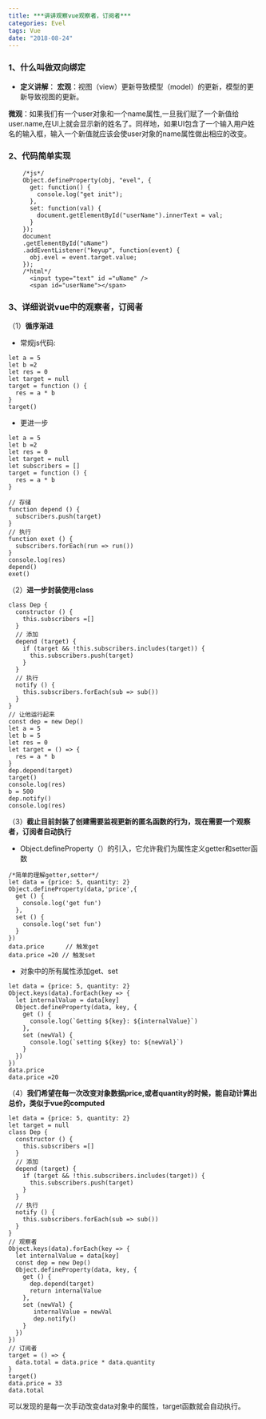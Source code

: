 ```yaml
---
title: ***讲讲观察vue观察者，订阅者***
categories: Evel
tags: Vue
date: "2018-08-24"
---
```


### 1、什么叫做双向绑定
- **定义讲解**：
**宏观**：视图（view）更新导致模型（model）的更新，模型的更新导致视图的更新。

**微观**：如果我们有一个user对象和一个name属性,一旦我们赋了一个新值给user.name,在UI上就会显示新的姓名了。同样地，如果UI包含了一个输入用户姓名的输入框，输入一个新值就应该会使user对象的name属性做出相应的改变。

### 2、代码简单实现
```
    /*js*/
    Object.defineProperty(obj, "evel", {
      get: function() {
        console.log("get init");
      },
      set: function(val) {
        document.getElementById("userName").innerText = val;
      }
    });
    document
    .getElementById("uName")
    .addEventListener("keyup", function(event) {
      obj.evel = event.target.value;
    });
    /*html*/
      <input type="text" id ="uName" />
      <span id="userName"></span>
```
 
### 3、详细说说vue中的观察者，订阅者
（1）**循序渐进**
- 常规js代码:
```
let a = 5
let b =2
let res = 0
let target = null
target = function () {
  res = a * b
}
target()
```
- 更进一步
```
let a = 5
let b =2
let res = 0
let target = null
let subscribers = []
target = function () {
  res = a * b
}

// 存储
function depend () {
  subscribers.push(target)
}
// 执行
function exet () {
  subscribers.forEach(run => run())
}
console.log(res)
depend()
exet()
```

（2）**进一步封装使用class**
```
class Dep {
  constructor () {
    this.subscribers =[]
  }
  // 添加
  depend (target) {
    if (target && !this.subscribers.includes(target)) {
      this.subscribers.push(target)
    }
  }
  // 执行
  notify () {
    this.subscribers.forEach(sub => sub())
  }
}
// 让他运行起来
const dep = new Dep()
let a = 5
let b = 5
let res = 0
let target = () => {
  res = a * b
}
dep.depend(target)
target()
console.log(res)
b = 500
dep.notify()
console.log(res)
```

（3）**截止目前封装了创建需要监视更新的匿名函数的行为，现在需要一个观察者，订阅者自动执行**
- Object.defineProperty（）的引入，它允许我们为属性定义getter和setter函数
```
/*简单的理解getter,setter*/
let data = {price: 5, quantity: 2}
Object.defineProperty(data,'price',{
  get () {
    console.log('get fun')
  },
  set () {
    console.log('set fun')
  }
})
data.price      // 触发get
data.price =20 // 触发set
```
- 对象中的所有属性添加get、set
```
let data = {price: 5, quantity: 2}
Object.keys(data).forEach(key => {
  let internalValue = data[key]
  Object.defineProperty(data, key, {
    get () {
      console.log(`Getting ${key}: ${internalValue}`)
    },
    set (newVal) {
      console.log(`setting ${key} to: ${newVal}`)
    }
  })
})
data.price
data.price =20
```
（4）**我们希望在每一次改变对象数据price,或者quantity的时候，能自动计算出总价，类似于vue的computed**
```
let data = {price: 5, quantity: 2}
let target = null
class Dep {
  constructor () {
    this.subscribers =[]
  }
  // 添加
  depend (target) {
    if (target && !this.subscribers.includes(target)) {
      this.subscribers.push(target)
    }
  }
  // 执行
  notify () {
    this.subscribers.forEach(sub => sub())
  }
}
// 观察者
Object.keys(data).forEach(key => {
  let internalValue = data[key]
  const dep = new Dep()
  Object.defineProperty(data, key, {
    get () {
      dep.depend(target)
      return internalValue
    },
    set (newVal) {
       internalValue = newVal
       dep.notify()
    }
  })
})
// 订阅者
target = () => {
  data.total = data.price * data.quantity
}
target()
data.price = 33
data.total 
```
可以发现的是每一次手动改变data对象中的属性，target函数就会自动执行。
